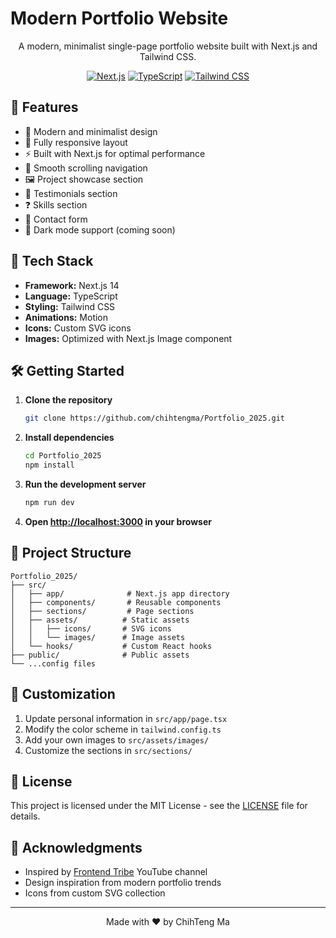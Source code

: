 # Modern Portfolio Website

<div align="center">

<!-- ![Portfolio Preview](src/assets/images/hero-image.jpg) -->

A modern, minimalist single-page portfolio website built with Next.js and Tailwind CSS.

[![Next.js](https://img.shields.io/badge/Next.js-14.2.18-black?logo=next.js)](https://nextjs.org/)
[![TypeScript](https://img.shields.io/badge/TypeScript-5.8.2-blue?logo=typescript)](https://www.typescriptlang.org/)
[![Tailwind CSS](https://img.shields.io/badge/Tailwind_CSS-3.4.17-38B2AC?logo=tailwind-css)](https://tailwindcss.com/)

</div>

## 🌟 Features

- 🎨 Modern and minimalist design
- 📱 Fully responsive layout
- ⚡ Built with Next.js for optimal performance
- 🎯 Smooth scrolling navigation
- 🖼️ Project showcase section
- 👥 Testimonials section
- ❓ Skills section
- 📝 Contact form
- 🌙 Dark mode support (coming soon)

## 🚀 Tech Stack

- **Framework:** Next.js 14
- **Language:** TypeScript
- **Styling:** Tailwind CSS
- **Animations:** Motion
- **Icons:** Custom SVG icons
- **Images:** Optimized with Next.js Image component

## 🛠️ Getting Started

1. **Clone the repository**

   ```bash
   git clone https://github.com/chihtengma/Portfolio_2025.git
   ```

2. **Install dependencies**

   ```bash
   cd Portfolio_2025
   npm install
   ```

3. **Run the development server**

   ```bash
   npm run dev
   ```

4. **Open [http://localhost:3000](http://localhost:3000) in your browser**

## 📁 Project Structure

```
Portfolio_2025/
├── src/
│   ├── app/              # Next.js app directory
│   ├── components/       # Reusable components
│   ├── sections/         # Page sections
│   ├── assets/          # Static assets
│   │   ├── icons/       # SVG icons
│   │   └── images/      # Image assets
│   └── hooks/           # Custom React hooks
├── public/              # Public assets
└── ...config files
```

## 🎨 Customization

1. Update personal information in `src/app/page.tsx`
2. Modify the color scheme in `tailwind.config.ts`
3. Add your own images to `src/assets/images/`
4. Customize the sections in `src/sections/`

## 📝 License

This project is licensed under the MIT License - see the [LICENSE](LICENSE) file for details.

## 🙏 Acknowledgments

- Inspired by [Frontend Tribe](https://www.youtube.com/@frontendtribe) YouTube channel
- Design inspiration from modern portfolio trends
- Icons from custom SVG collection

---

<div align="center">
Made with ❤️ by ChihTeng Ma
</div>
